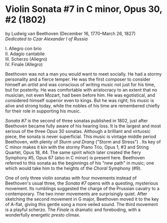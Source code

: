 # Violin Sonata #7 in C minor, Opus 30, #2 (1802) 
by Ludwig van Beethoven (December 16, 1770&ndash;March 26, 1827)  
*Dedicated to Czar Alexander I of Russia*

I. Allegro con brio  
II. Adagio cantabile  
III. Scherzo (Allegro)  
IV. Finale (Allegro)  

Beethoven was not a man you would want to meet socially. He had a stormy personality and a fierce temper. He was the first composer to consider himself an <I>artist</I> and was conscious of writing music not just for his time, but for posterity. He was comfortable with aristocracy to an extent that no musician, not even Mozart, had been before him. He was egotistical, and considered himself superior even to kings. But he was right; his music is alive and strong today, while the nobles of his time are remembered chiefly for their role in supporting his music. 

<I>Sonata #7</I> is the second of three sonatas published in 1802, just after Beethoven became fully aware of his hearing loss. It is the largest and most serious of the three Opus 30 sonatas. Although a brilliant and virtuosic piece, the sonata is never superficial. This music is vintage middle period Beethoven, with plenty of <I>Sturm und Drang</I> ("Storm and Stress") . Its key of C minor makes it kin with the stormy Piano Trio, Opus 1, #3 and String Quartet, Opus 18, #4. The same spirit which later created the fiery Symphony #5, Opus 67 (also in C minor) is present here. Beethoven referred to this sonata as the beginnings of his "new path" in music; one which would take him to the heights of the <I>Choral</I> Symphony (#9). 
 
One of only three violin sonatas with four movements instead of Beethoven's usual three, the <I>Sonata #7</I> opens with a questing, mysterious movement. Its rumblings suggested the charge of the Prussian cavalry to a contemporary. The two inner movements are surprisingly quiet. After sketching the second movement in G major, Beethoven moved it to the key of A-flat, giving this gentle song a more veiled sound. The third movement is a playful scherzo. The <I>Finale</I> is dramatic and foreboding, with a wonderfully energetic <I>presto</I> climax. 

